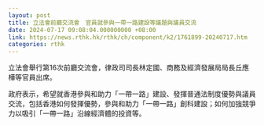 ```yaml
---
layout: post
title: 立法會前廳交流會　官員就參與一帶一路建設等議題與議員交流
date: 2024-07-17 09:08:04.000000000 +08:00
link: https://news.rthk.hk/rthk/ch/component/k2/1761899-20240717.htm
categories: rthk
---
```


立法會舉行第16次前廳交流會，律政司司長林定國、商務及經濟發展局局長丘應樺等官員出席。

政府表示，希望就香港參與和助力「一帶一路」建設、發揮普通法制度優勢與議員交流，包括香港如何發揮優勢，參與和助力「一帶一路」創科建設；如何加強競爭力以吸引「一帶一路」沿線經濟體的投資等。
